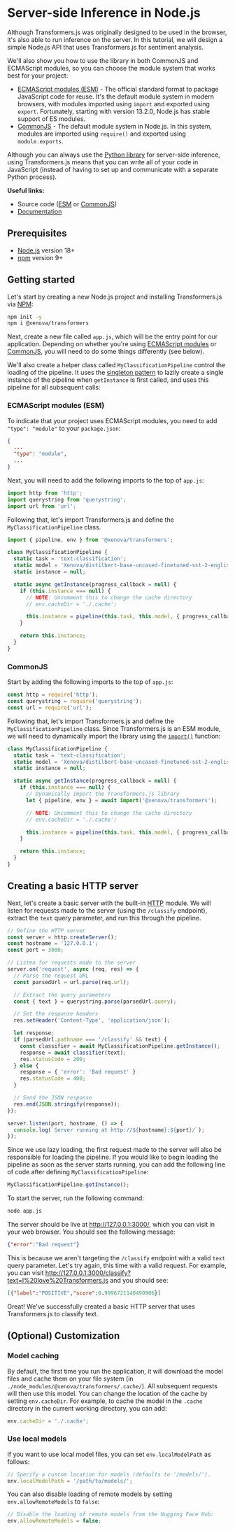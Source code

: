 
# Server-side Inference in Node.js

Although Transformers.js was originally designed to be used in the browser, it's also able to run inference on the server. In this tutorial, we will design a simple Node.js API that uses Transformers.js for sentiment analysis.

We'll also show you how to use the library in both CommonJS and ECMAScript modules, so you can choose the module system that works best for your project:

- [ECMAScript modules (ESM)](#ecmascript-modules-esm) - The official standard format
  to package JavaScript code for reuse. It's the default module system in modern
  browsers, with modules imported using `import` and exported using `export`.
  Fortunately, starting with version 13.2.0, Node.js has stable support of ES modules.
- [CommonJS](#commonjs) - The default module system in Node.js. In this system,
  modules are imported using `require()` and exported using `module.exports`.

<Tip>

Although you can always use the [Python library](https://github.com/huggingface/transformers) for server-side inference, using Transformers.js means that you can write all of your code in JavaScript (instead of having to set up and communicate with a separate Python process).

</Tip>

**Useful links:**
- Source code ([ESM](https://github.com/xenova/transformers.js/tree/main/examples/node/esm/app.js) or [CommonJS](https://github.com/xenova/transformers.js/tree/main/examples/node/commonjs/app.js))
- [Documentation](https://huggingface.co/docs/transformers.js) 


## Prerequisites

- [Node.js](https://nodejs.org/en/) version 18+
- [npm](https://www.npmjs.com/) version 9+


## Getting started

Let's start by creating a new Node.js project and installing Transformers.js via [NPM](https://www.npmjs.com/package/@xenova/transformers):

```bash
npm init -y
npm i @xenova/transformers
```

Next, create a new file called `app.js`, which will be the entry point for our application. Depending on whether you're using [ECMAScript modules](#ecmascript-modules-esm) or [CommonJS](#commonjs), you will need to do some things differently (see below).

We'll also create a helper class called `MyClassificationPipeline` control the loading of the pipeline. It uses the [singleton pattern](https://en.wikipedia.org/wiki/Singleton_pattern) to lazily create a single instance of the pipeline when `getInstance` is first called, and uses this pipeline for all subsequent calls:


### ECMAScript modules (ESM)

To indicate that your project uses ECMAScript modules, you need to add `"type": "module"` to your `package.json`:

```json
{
  ...
  "type": "module",
  ...
}
```

Next, you will need to add the following imports to the top of `app.js`:

```javascript
import http from 'http';
import querystring from 'querystring';
import url from 'url';
```

Following that, let's import Transformers.js and define the `MyClassificationPipeline` class.

```javascript
import { pipeline, env } from '@xenova/transformers';

class MyClassificationPipeline {
  static task = 'text-classification';
  static model = 'Xenova/distilbert-base-uncased-finetuned-sst-2-english';
  static instance = null;

  static async getInstance(progress_callback = null) {
    if (this.instance === null) {
      // NOTE: Uncomment this to change the cache directory
      // env.cacheDir = './.cache';

      this.instance = pipeline(this.task, this.model, { progress_callback });
    }

    return this.instance;
  }
}
```

### CommonJS

Start by adding the following imports to the top of `app.js`:

```javascript
const http = require('http');
const querystring = require('querystring');
const url = require('url');
```

Following that, let's import Transformers.js and define the `MyClassificationPipeline` class. Since Transformers.js is an ESM module, we will need to dynamically import the library using the [`import()`](https://developer.mozilla.org/en-US/docs/Web/JavaScript/Reference/Operators/import) function:

```javascript
class MyClassificationPipeline {
  static task = 'text-classification';
  static model = 'Xenova/distilbert-base-uncased-finetuned-sst-2-english';
  static instance = null;

  static async getInstance(progress_callback = null) {
    if (this.instance === null) {
      // Dynamically import the Transformers.js library
      let { pipeline, env } = await import('@xenova/transformers');

      // NOTE: Uncomment this to change the cache directory
      // env.cacheDir = './.cache';

      this.instance = pipeline(this.task, this.model, { progress_callback });
    }

    return this.instance;
  }
}
```

## Creating a basic HTTP server

Next, let's create a basic server with the built-in [HTTP](https://nodejs.org/api/http.html#http) module. We will listen for requests made to the server (using the `/classify` endpoint), extract the `text` query parameter, and run this through the pipeline.

```javascript
// Define the HTTP server
const server = http.createServer();
const hostname = '127.0.0.1';
const port = 3000;

// Listen for requests made to the server
server.on('request', async (req, res) => {
  // Parse the request URL
  const parsedUrl = url.parse(req.url);

  // Extract the query parameters
  const { text } = querystring.parse(parsedUrl.query);

  // Set the response headers
  res.setHeader('Content-Type', 'application/json');

  let response;
  if (parsedUrl.pathname === '/classify' && text) {
    const classifier = await MyClassificationPipeline.getInstance();
    response = await classifier(text);
    res.statusCode = 200;
  } else {
    response = { 'error': 'Bad request' }
    res.statusCode = 400;
  }

  // Send the JSON response
  res.end(JSON.stringify(response));
});

server.listen(port, hostname, () => {
  console.log(`Server running at http://${hostname}:${port}/`);
});

```

<Tip>

Since we use lazy loading, the first request made to the server will also be responsible for loading the pipeline. If you would like to begin loading the pipeline as soon as the server starts running, you can add the following line of code after defining `MyClassificationPipeline`:

```javascript
MyClassificationPipeline.getInstance();
```

</Tip>

To start the server, run the following command:

```bash
node app.js
```

The server should be live at http://127.0.0.1:3000/, which you can visit in your web browser. You should see the following message:

```json
{"error":"Bad request"}
```

This is because we aren't targeting the `/classify` endpoint with a valid `text` query parameter. Let's try again, this time with a valid request. For example, you can visit http://127.0.0.1:3000/classify?text=I%20love%20Transformers.js and you should see:

```json
[{"label":"POSITIVE","score":0.9996721148490906}]
```

Great! We've successfully created a basic HTTP server that uses Transformers.js to classify text.

## (Optional) Customization

### Model caching

By default, the first time you run the application, it will download the model files and cache them on your file system (in `./node_modules/@xenova/transformers/.cache/`). All subsequent requests will then use this model. You can change the location of the cache by setting `env.cacheDir`. For example, to cache the model in the `.cache` directory in the current working directory, you can add:

```javascript
env.cacheDir = './.cache';
```

### Use local models

If you want to use local model files, you can set `env.localModelPath` as follows:

```javascript
// Specify a custom location for models (defaults to '/models/').
env.localModelPath = '/path/to/models/';
```

You can also disable loading of remote models by setting `env.allowRemoteModels` to `false`:

```javascript
// Disable the loading of remote models from the Hugging Face Hub:
env.allowRemoteModels = false;
```
